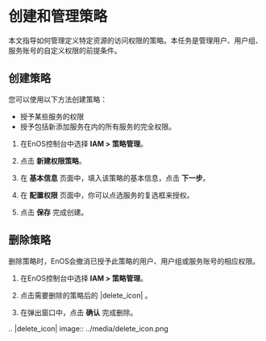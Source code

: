 # 创建和管理策略

本文指导如何管理定义特定资源的访问权限的策略。本任务是管理用户、用户组、服务账号的自定义权限的前提条件。

## 创建策略<creation>

您可以使用以下方法创建策略：

- 授予某些服务的权限
- 授予包括新添加服务在内的所有服务的完全权限。

1. 在EnOS控制台中选择 **IAM > 策略管理**。

2. 点击 **新建权限策略**。

3. 在 **基本信息** 页面中，填入该策略的基本信息，点击 **下一步**。

4. 在 **配置权限** 页面中，你可以点选服务的复选框来授权。

5. 点击 **保存** 完成创建。

## 删除策略<deletion>

删除策略时，EnOS会撤消已授予此策略的用户、用户组或服务账号的相应权限。

1. 在EnOS控制台中选择 **IAM > 策略管理**。

2. 点击需要删除的策略后的 |delete_icon| 。

3. 在弹出窗口中，点击 **确认** 完成删除。

.. |delete_icon| image:: ../media/delete_icon.png

<!--end-->
